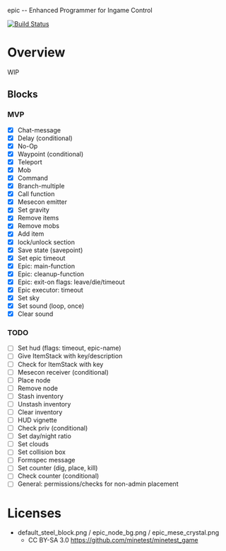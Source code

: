 
epic -- Enhanced Programmer for Ingame Control

[![Build Status](https://travis-ci.org/thomasrudin-mt/epic.svg?branch=master)](https://travis-ci.org/thomasrudin-mt/epic)

# Overview

WIP

## Blocks

### MVP

* [x] Chat-message
* [x] Delay (conditional)
* [x] No-Op
* [x] Waypoint (conditional)
* [x] Teleport
* [x] Mob
* [x] Command
* [x] Branch-multiple
* [x] Call function
* [x] Mesecon emitter
* [x] Set gravity
* [x] Remove items
* [x] Remove mobs
* [x] Add item
* [x] lock/unlock section
* [x] Save state (savepoint)
* [x] Set epic timeout
* [x] Epic: main-function
* [x] Epic: cleanup-function
* [x] Epic: exit-on flags: leave/die/timeout
* [x] Epic executor: timeout
* [x] Set sky
* [x] Set sound (loop, once)
* [x] Clear sound

### TODO

* [ ] Set hud (flags: timeout, epic-name)
* [ ] Give ItemStack with key/description
* [ ] Check for ItemStack with key
* [ ] Mesecon receiver (conditional)
* [ ] Place node
* [ ] Remove node
* [ ] Stash inventory
* [ ] Unstash inventory
* [ ] Clear inventory
* [ ] HUD vignette
* [ ] Check priv (conditional)
* [ ] Set day/night ratio
* [ ] Set clouds
* [ ] Set collision box
* [ ] Formspec message
* [ ] Set counter (dig, place, kill)
* [ ] Check counter (conditional)
* [ ] General: permissions/checks for non-admin placement

# Licenses

* default_steel_block.png / epic_node_bg.png / epic_mese_crystal.png
  * CC BY-SA 3.0 https://github.com/minetest/minetest_game
